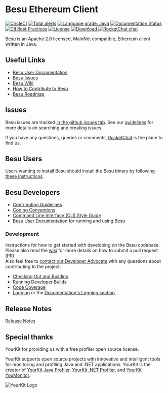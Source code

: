 # Besu Ethereum Client
 [![CircleCI](https://circleci.com/gh/hyperledger/besu/tree/master.svg?style=svg)](https://circleci.com/gh/hyperledger/besu/tree/master)
 [![Total alerts](https://img.shields.io/lgtm/alerts/g/hyperledger/besu.svg?logo=lgtm&logoWidth=18)](https://lgtm.com/projects/g/hyperledger/besu/alerts/)
 [![Language grade: Java](https://img.shields.io/lgtm/grade/java/g/hyperledger/besu.svg?logo=lgtm&logoWidth=18)](https://lgtm.com/projects/g/hyperledger/besu/context:java)
 [![Documentation Status](https://readthedocs.org/projects/hyperledger-besu/badge/?version=latest)](https://besu.hyperledger.org/en/latest/?badge=latest)
 [![CII Best Practices](https://bestpractices.coreinfrastructure.org/projects/3174/badge)](https://bestpractices.coreinfrastructure.org/projects/3174)
 [![License](https://img.shields.io/badge/License-Apache%202.0-blue.svg)](https://github.com/PegasysEng/besu/blob/master/LICENSE)
 [ ![Download](https://api.bintray.com/packages/hyperledger-org/besu-repo/besu/images/download.svg) ](https://bintray.com/hyperledger-org/besu-repo/besu/_latestVersion)
 [![RocketChat chat](https://open.rocket.chat/images/join-chat.svg)](https://chat.hyperledger.org/channel/besu)


Besu is an Apache 2.0 licensed, MainNet compatible, Ethereum client written in Java.

## Useful Links

* [Besu User Documentation]
* [Besu Issues]
* [Besu Wiki](https://wiki.hyperledger.org/display/BESU/Hyperledger+Besu)
* [How to Contribute to Besu](https://wiki.hyperledger.org/display/BESU/How+to+Contribute)
* [Besu Roadmap](https://wiki.hyperledger.org/display/BESU/Roadmap)


## Issues 

Besu issues are tracked [in the github issues tab][Besu Issues].
See our [guidelines](https://wiki.hyperledger.org/display/BESU/Issues) for more details on searching and creating issues.

If you have any questions, queries or comments, [RocketChat] is the place to find us.


## Besu Users

Users wanting to install Besu should install the Besu binary by following [these instructions](https://besu.hyperledger.org/HowTo/Get-Started/Install-Binaries/).    

## Besu Developers

* [Contributing Guidelines]
* [Coding Conventions](https://wiki.hyperledger.org/display/BESU/Coding+Conventions)
* [Command Line Interface (CLI) Style Guide](https://wiki.hyperledger.org/display/BESU/Besu+CLI+Style+Guide)
* [Besu User Documentation] for running and using Besu


### Development

Instructions for how to get started with developing on the Besu codebase. Please also read the
[wiki](https://wiki.hyperledger.org/display/BESU/Pull+Requests) for more details on how to submit a pull request (PR).  
Also feel free to [contact our Developer Advocate](https://chat.hyperledger.org/direct/faraggi) with any questions about contributing to the project.

* [Checking Out and Building](https://wiki.hyperledger.org/display/BESU/Building+from+source)
* [Running Developer Builds](https://wiki.hyperledger.org/display/BESU/Building+from+source#running-developer-builds)
* [Code Coverage](https://wiki.hyperledger.org/display/BESU/Code+coverage)
* [Logging](https://wiki.hyperledger.org/display/BESU/Logging) or the [Documentation's Logging section](https://besu.hyperledger.org/en/stable/HowTo/Monitor/Logging/)


## Release Notes

[Release Notes](CHANGELOG.md)

## Special thanks

YourKit for providing us with a free profiler open source license. 

YourKit supports open source projects with innovative and intelligent tools
for monitoring and profiling Java and .NET applications.
YourKit is the creator of <a href="https://www.yourkit.com/java/profiler/">YourKit Java Profiler</a>,
<a href="https://www.yourkit.com/.net/profiler/">YourKit .NET Profiler</a>,
and <a href="https://www.yourkit.com/youmonitor/">YourKit YouMonitor</a>.

![YourKit Logo](https://www.yourkit.com/images/yklogo.png)

[Besu Issues]: https://github.com/hyperledger/besu/issues
[Besu User Documentation]: https://besu.hyperledger.org
[RocketChat]: https://chat.hyperledger.org/
[Contributing Guidelines]: CONTRIBUTING.md